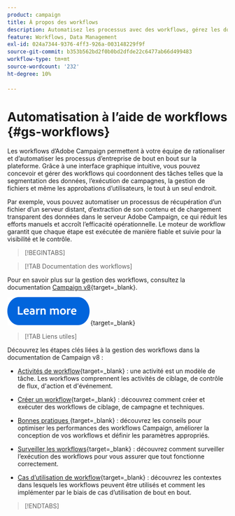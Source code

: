 ```yaml
---
product: campaign
title: À propos des workflows
description: Automatisez les processus avec des workflows, gérez les données et les audiences, envoyez des messages, et bien plus encore.
feature: Workflows, Data Management
exl-id: 024a7344-9376-4ff3-926a-003148229f9f
source-git-commit: b353b562bd2f0b0bd2dfde22c6477ab66d499483
workflow-type: tm+mt
source-wordcount: '232'
ht-degree: 10%

---
```


# Automatisation à l’aide de workflows {#gs-workflows}

Les workflows d’Adobe Campaign permettent à votre équipe de rationaliser et d’automatiser les processus d’entreprise de bout en bout sur la plateforme. Grâce à une interface graphique intuitive, vous pouvez concevoir et gérer des workflows qui coordonnent des tâches telles que la segmentation des données, l’exécution de campagnes, la gestion de fichiers et même les approbations d’utilisateurs, le tout à un seul endroit.

Par exemple, vous pouvez automatiser un processus de récupération d’un fichier d’un serveur distant, d’extraction de son contenu et de chargement transparent des données dans le serveur Adobe Campaign, ce qui réduit les efforts manuels et accroît l’efficacité opérationnelle. Le moteur de workflow garantit que chaque étape est exécutée de manière fiable et suivie pour la visibilité et le contrôle.

>[!BEGINTABS]

>[!TAB Documentation des workflows]

Pour en savoir plus sur la gestion des workflows, consultez la documentation [Campaign v8](https://experienceleague.adobe.com/docs/campaign/automation/workflows/introduction/about-workflows.html?lang=fr){target=_blank}.


[![Image](../../assets/do-not-localize/learn-more-button.svg)](https://experienceleague.adobe.com/docs/campaign/automation/workflows/introduction/about-workflows.html?lang=fr){target=_blank}


>[!TAB Liens utiles]

Découvrez les étapes clés liées à la gestion des workflows dans la documentation de Campaign v8 :

* [Activités de workflow](https://experienceleague.adobe.com/docs/campaign/automation/workflows/wf-activities/activities.html?lang=fr){target=_blank} : une activité est un modèle de tâche. Les workflows comprennent les activités de ciblage, de contrôle de flux, d&#39;action et d&#39;événement.

* [Créer un workflow](https://experienceleague.adobe.com/docs/campaign/automation/workflows/introduction/build-a-workflow.html?lang=fr){target=_blank} : découvrez comment créer et exécuter des workflows de ciblage, de campagne et techniques.

* [Bonnes pratiques ](https://experienceleague.adobe.com/docs/campaign/automation/workflows/introduction/workflow-best-practices.html?lang=fr){target=_blank} : découvrez les conseils pour optimiser les performances des workflows Campaign, améliorer la conception de vos workflows et définir les paramètres appropriés.

* [Surveiller les workflows](https://experienceleague.adobe.com/docs/campaign/automation/workflows/monitoring-workflows/monitor-workflow-execution.html?lang=fr){target=_blank} : découvrez comment surveiller l’exécution des workflows pour vous assurer que tout fonctionne correctement.

* [Cas d’utilisation de workflow](https://experienceleague.adobe.com/docs/campaign/automation/workflows/use-cases/workflow-use-cases.html?lang=fr){target=_blank} : découvrez les contextes dans lesquels les workflows peuvent être utilisés et comment les implémenter par le biais de cas d’utilisation de bout en bout.


>[!ENDTABS]





<!--

Adobe Campaign uses workflows to:

* Carry out targeting campaigns. [Learn more](building-a-workflow.md#implementation-steps-)
* Build campaigns: for each campaign, the **[!UICONTROL Workflow]** tab lets you build the target and create the deliveries. [Learn more](building-a-workflow.md#campaign-workflows)
* Perform technical processes: cleanup, collecting tracking information or provisional calculations. [Learn more](building-a-workflow.md#technical-workflows)

A workflow can mean both a process definition (the workflow model, which is a representation of what is supposed to happen) and an instance of this process (a workflow instance, which is a representation of what is actually happening).

The workflow template describes the various tasks to be performed and how they are linked together. The task templates are called activities and are represented by icons. They are linked together by transitions.

![](assets/example1.png)

Each workflow contains:

* **[!UICONTROL Activities]**

  An activity describes a task template. The various activities available are represented on the diagram by icons. Each type has common properties and specific properties. For example, while all activities have a name and label, only the **[!UICONTROL Approval]** activity has an assignment.

  In a workflow diagram, a given activity can produce multiple tasks, in particular when there is a loop or recurrent (periodic) actions.

  All workflow activities are listed in [this section](about-activities.md), including use cases and samples.

* **[!UICONTROL Transitions]**

  Transitions enable you to link activities and to define their sequence. A transition links a source activity to a destination activity. There are several sorts of transitions, which depend on the source activity. Some transitions have additional parameters such as a duration, a condition or a filter.

  A transition which is not linked to a destination activity is colored orange and the arrow head is shown as a diamond.

  >[!NOTE]
  >
  >A workflow containing unterminated transitions can still be executed: a warning message will be generated and the workflow will pause once it reaches the transition but it will not generate an error. It is thus possible to start a workflow without it being finished and to add to it as you go along.

  For more information about how to build a workflow, refer to [this section](building-a-workflow.md).

* **[!UICONTROL Worktables]**

  The worktable contains all the information carried by the transition. Each workflow uses several worktables. The data conveyed in these tables can be accelerated and used throughout the workflow's life cycle, as long as it is not purged. Indeed, unneeded tables are purged each time the workflow is passivated, and possibly during the execution of the largest workflows to avoid overloading the server.

  Learn more on workflow data and tables in [this section](how-to-use-workflow-data.md).

## Key principles and best practices{#principles-workflows}

Refer to these sections to find guidance and best practices to automate processes with workflows:

* Learn more about workflow activities in [this page](how-to-use-workflow-data.md).
* Learn how to build a workflow in [this section](building-a-workflow.md).
* Discover how to use workflows to import data in Campaign in [this section](../../platform/using/import-export-workflows.md).
* Workflow best practices are detailed in [this page](workflow-best-practices.md).
* Find guidance about workflow execution in [this section](starting-a-workflow.md).
* Learn how to monitor workflows in [this page](monitoring-workflow-execution.md).
* Learn how to grant access to users to use workflows in [this page](managing-rights.md).

-->